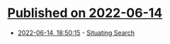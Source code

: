 # [Published on 2022-06-14](index.md)

* [2022-06-14, 18:50:15](https://news.ycombinator.com/item?id=31744143) - [Situating Search](https://dl.acm.org/doi/fullHtml/10.1145/3498366.3505816)
